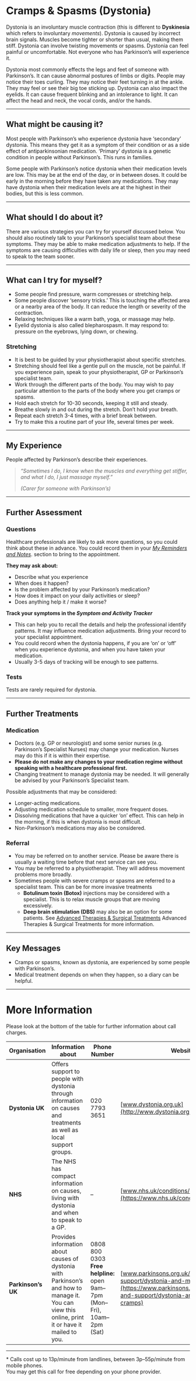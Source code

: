 # Cramps & Spasms (Dystonia)
Dystonia is an involuntary muscle contraction (this is different to **Dyskinesia** which refers to involuntary _movements_).  Dystonia is caused by incorrect brain signals. Muscles become tighter or shorter than usual, making them stiff.  Dystonia can involve twisting movements or spasms. Dystonia can feel painful or uncomfortable. Not everyone who has Parkinson’s will experience it.

Dystonia most commonly effects the legs and feet of someone with Parkinson’s. It can cause abnormal postures of limbs or digits. People may notice their toes curling. They may notice their feet turning in at the ankle. They may feel or see their big toe sticking up. Dystonia can also impact the eyelids. It can cause frequent blinking and an intolerance to light. It can affect the head and neck, the vocal cords, and/or the hands.

---

## What might be causing it?
Most people with Parkinson’s who experience dystonia have ‘secondary’ dystonia. This means they get it as a symptom of their condition or as a side effect of antiparkinsonian medication. ‘Primary’ dystonia is a genetic condition in people without Parkinson’s. This runs in families. 
 
Some people with Parkinson’s notice dystonia when their medication levels are low. This may be at the end of the day, or in between doses. It could be early in the morning before they have taken any medications. They may have dystonia when their medication levels are at the highest in their bodies, but this is less common. 

---

## What should I do about it?
There are various strategies you can try for yourself discussed below. You should also routinely talk to your Parkinson’s specialist team about these symptoms. They may be able to make medication adjustments to help. If the symptoms are causing difficulties with daily life or sleep, then you may need to speak to the team sooner.

---

## What can I try for myself?
- Some people find pressure, warm compresses or stretching help.
- Some people discover ‘sensory tricks.’ This is touching the affected area or a nearby area of the body. It can reduce the length or severity of the contraction.
- Relaxing techniques like a warm bath, yoga, or massage may help.
- Eyelid dystonia is also called blepharospasm. It may respond to: pressure on the eyebrows, lying down, or chewing. 

### Stretching
- It is best to be guided by your physiotherapist about specific stretches.
- Stretching should feel like a gentle pull on the muscle, not be painful. If you experience pain, speak to your physiotherapist, GP or Parkinson’s specialist team.
- Work through the different parts of the body. You may wish to pay particular attention to the parts of the body where you get cramps or spasms.
- Hold each stretch for 10-30 seconds, keeping it still and steady.
- Breathe slowly in and out during the stretch. Don’t hold your breath.
- Repeat each stretch 3-4 times, with a brief break between.
- Try to make this a routine part of your life, several times per week. 
 
---

## My Experience
People affected by Parkinson’s describe their experiences.

> _“Sometimes I do, I know when the muscles and everything get stiffer, and what I do, I just massage myself.”_
> 
> _(Carer for someone with Parkinson’s)_

---

## Further Assessment

### Questions
Healthcare professionals are likely to ask more questions, so you could think about these in advance. You could record them in your <a href="/learn/my-reminders-and-notes" class="internal-link">_My Reminders and Notes_</a>. section to bring to the appointment.

**They may ask about:**
- Describe what you experience  
- When does it happen?  
- Is the problem affected by your Parkinson’s medication?  
- How does it impact on your daily activities or sleep?  
- Does anything help it / make it worse?  

**Track your symptoms in the _Symptom and Activity Tracker_**
- This can help you to recall the details and help the professional identify patterns. It may influence medication adjustments. Bring your record to your specialist appointment.
- You could record when the dystonia happens, if you are ‘on’ or ‘off’ when you experience dystonia, and when you have taken your medication.
- Usually 3-5 days of tracking will be enough to see patterns. 

### Tests
Tests are rarely required for dystonia.

---

## Further Treatments

### Medication
- Doctors (e.g. GP or neurologist) and some senior nurses (e.g. Parkinson’s Specialist Nurses) may change your medication. Nurses may do this if it is within their expertise. 
- **Please do not make any changes to your medication regime without speaking with a healthcare professional first.**
- Changing treatment to manage dystonia may be needed. It will generally be advised by your Parkinson’s Specialist team.   

Possible adjustments that may be considered:
- Longer-acting medications.
- Adjusting medication schedule to smaller, more frequent doses.
- Dissolving medications that have a quicker ‘on’ effect. This can help in the morning, if this is when dystonia is most difficult.
- Non-Parkinson’s medications may also be considered.

### Referral
- You may be referred on to another service. Please be aware there is usually a waiting time before that next service can see you.
- You may be referred to a physiotherapist. They will address movement problems more broadly.
- Sometimes people with severe cramps or spasms are referred to a specialist team. This can be for more invasive treatments
  - **Botulinum toxin (Botox)** injections may be considered with a specialist. This is to relax muscle groups that are moving excessively.
  - **Deep brain stimulation (DBS)** may also be an option for some patients. See <a href="/learn/treatments-and-therapies/advanced-therapies-and-surgical-treatments" class="internal-link">Advanced Therapies & Surgical Treatments</a> Advanced Therapies & Surgical Treatments for more information. 

---

## Key Messages
- Cramps or spasms, known as dystonia, are experienced by some people with Parkinson’s.
- Medical treatment depends on when they happen, so a diary can be helpful. 

---

# More Information

Please look at the bottom of the table for further information about call charges.  

| Organisation   | Information about | Phone Number | Website |
|----------------|-------------------|--------------|---------|
| **Dystonia UK** | Offers support to people with dystonia through information on causes and treatments as well as local support groups. | 020 7793 3651 | [www.dystonia.org.uk](http://www.dystonia.org.uk) |
| **NHS** | The NHS has compact information on causes, living with dystonia and when to speak to a GP. | – | [www.nhs.uk/conditions/dystonia/](https://www.nhs.uk/conditions/dystonia/) |
| **Parkinson’s UK** | Provides information about causes of dystonia with Parkinson’s and how to manage it. You can view this online, print it or have it mailed to you. | 0808 800 0303<br>**Free helpline:** open 9am–7pm (Mon–Fri), 10am–2pm (Sat) | [www.parkinsons.org.uk/information-and-support/dystonia-and-muscle-cramps](https://www.parkinsons.org.uk/information-and-support/dystonia-and-muscle-cramps) |

---

\* Calls cost up to 13p/minute from landlines, between 3p–55p/minute from mobile phones.  
You may get this call for free depending on your phone provider.
```

